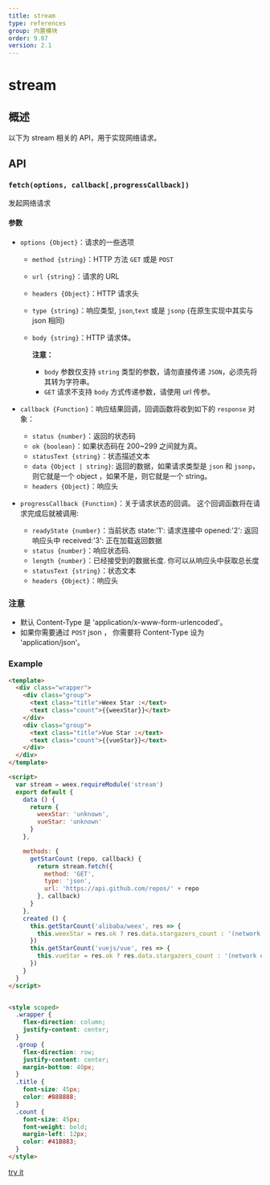 ```yaml
---
title: stream
type: references
group: 内置模块
order: 9.07
version: 2.1
---
```


# stream

## 概述

以下为 stream 相关的 API，用于实现网络请求。

## API
### `fetch(options, callback[,progressCallback])`

发起网络请求

#### 参数

- `options {Object}`：请求的一些选项
  - `method {string}`：HTTP 方法 `GET` 或是 `POST`
  - `url {string}`：请求的 URL
  - `headers {Object}`：HTTP 请求头
  - `type {string}`：响应类型, `json`,`text` 或是 `jsonp` {在原生实现中其实与 json 相同)
  - `body {string}`：HTTP 请求体。

    **注意：**

    - `body` 参数仅支持 `string` 类型的参数，请勿直接传递 `JSON`，必须先将其转为字符串。
    - `GET` 请求不支持 `body` 方式传递参数，请使用 url 传参。

- `callback {Function}`：响应结果回调，回调函数将收到如下的 `response` 对象：
  - `status {number}`：返回的状态码
  - `ok {boolean}`：如果状态码在 200~299 之间就为真。
  - `statusText {string}`：状态描述文本
  - `data {Object | string}`: 返回的数据，如果请求类型是 `json` 和 `jsonp`，则它就是一个 object ，如果不是，则它就是一个 string。
  - `headers {Object}`：响应头
- `progressCallback {Function}`：关于请求状态的回调。 这个回调函数将在请求完成后就被调用:
  - `readyState {number}`：当前状态
    state:'1': 请求连接中
    opened:'2': 返回响应头中
    received:'3': 正在加载返回数据
  - `status {number}`：响应状态码.
  - `length {number}`：已经接受到的数据长度. 你可以从响应头中获取总长度
  - `statusText {string}`：状态文本
  - `headers {Object}`：响应头

### 注意

 - 默认 Content-Type 是 'application/x-www-form-urlencoded'。
 - 如果你需要通过 `POST` json ， 你需要将 Content-Type 设为 'application/json'。

### Example

```html
<template>
  <div class="wrapper">
    <div class="group">
      <text class="title">Weex Star :</text>
      <text class="count">{{weexStar}}</text>
    </div>
    <div class="group">
      <text class="title">Vue Star :</text>
      <text class="count">{{vueStar}}</text>
    </div>
  </div>
</template>

<script>
  var stream = weex.requireModule('stream')
  export default {
    data () {
      return {
        weexStar: 'unknown',
        vueStar: 'unknown'
      }
    },

    methods: {
      getStarCount (repo, callback) {
        return stream.fetch({
          method: 'GET',
          type: 'json',
          url: 'https://api.github.com/repos/' + repo
        }, callback)
      }
    },
    created () {
      this.getStarCount('alibaba/weex', res => {
        this.weexStar = res.ok ? res.data.stargazers_count : '(network error)'
      })
      this.getStarCount('vuejs/vue', res => {
        this.vueStar = res.ok ? res.data.stargazers_count : '(network error)'
      })
    }
  }
</script>


<style scoped>
  .wrapper {
    flex-direction: column;
    justify-content: center;
  }
  .group {
    flex-direction: row;
    justify-content: center;
    margin-bottom: 40px;
  }
  .title {
    font-size: 45px;
    color: #888888;
  }
  .count {
    font-size: 45px;
    font-weight: bold;
    margin-left: 12px;
    color: #41B883;
  }
</style>
```

[try it](http://dotwe.org/vue/29bbf2d49fc8a204f98240044bbe211a)
